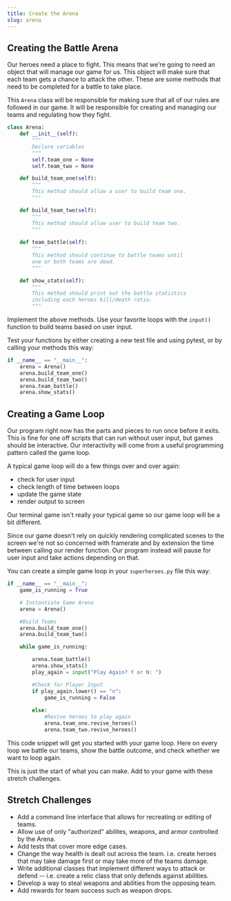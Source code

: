 ```yaml
---
title: Create the Arena
slug: arena
---
```

## Creating the Battle Arena
Our heroes need a place to fight. This means that we're going to need an object that will manage our game for us. This object will make sure that each team gets a chance to attack the other. These are some methods that need to be completed for a battle to take place.

This `Arena` class will be responsible for making sure that all of our rules are followed in our game. It will be responsible for creating and managing our teams and regulating how they fight.

```python
class Arena:
    def __init__(self):
        """
        Declare variables
        """
        self.team_one = None
        self.team_two = None

    def build_team_one(self):
        """
        This method should allow a user to build team one.
        """

    def build_team_two(self):
        """
        This method should allow user to build team two.
        """
    
    def team_battle(self):
        """
        This method should continue to battle teams until 
        one or both teams are dead.
        """

    def show_stats(self):
        """
        This method should print out the battle statistics 
        including each heroes kill/death ratio.
        """
```

Implement the above methods. Use your favorite loops with the `input()` function to build teams based on user input. 

Test your functions by either creating a new test file and using pytest, or by calling your methods this way: 

```python
if __name__ == "__main__":
    arena = Arena()
    arena.build_team_one()
    arena.build_team_two()
    arena.team_battle()
    arena.show_stats()
``` 

## Creating a Game Loop
Our program right now has the parts and pieces to run once before it exits. This is fine for one off scripts that can run without user input, but games should be interactive. Our interactivity will come from a useful programming pattern called the game loop.

A typical game loop will do a few things over and over again:

* check for user input
* check length of time between loops
* update the game state
* render output to screen

Our terminal game isn't really your typical game so our game loop will be a bit different. 

Since our game doesn't rely on quickly rendering complicated scenes to the screen we're not so concerned with framerate and by extension the time between calling our render function. Our program instead will pause for user input and take actions depending on that. 

You can create a simple game loop in your `superheroes.py` file this way:

```python
if __name__ == "__main__":
    game_is_running = True

    # Instantiate Game Arena
    arena = Arena()

    #Build Teams
    arena.build_team_one()
    arena.build_team_two()

    while game_is_running:

        arena.team_battle()
        arena.show_stats()
        play_again = input("Play Again? Y or N: ")

        #Check for Player Input
        if play_again.lower() == "n":
            game_is_running = False
        
        else:
            #Revive heroes to play again
            arena.team_one.revive_heroes()
            arena.team_two.revive_heroes()

```
This code snippet will get you started with your game loop. Here on every loop we battle our teams, show the battle outcome, and check whether we want to loop again.

This is just the start of what you can make. Add to your game with these stretch challenges. 

## Stretch Challenges 
* Add a command line interface that allows for recreating or editing  of teams.
* Allow use of only "authorized" abilites, weapons, and armor controlled by the Arena.
* Add tests that cover more edge cases.
* Change the way health is dealt out across the team. i.e. create heroes that may take damage first or may take more of the teams damage.
* Write additional classes that implement different ways to attack or defend -- i.e. create a relic class that only defends against abilities.
* Develop a way to steal weapons and abilities from the opposing team.
* Add rewards for team success such as weapon drops.

